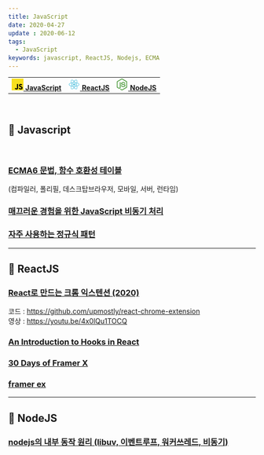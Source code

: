 ```yaml
---
title: JavaScript
date: 2020-04-27
update : 2020-06-12
tags:
  - JavaScript
keywords: javascript, ReactJS, Nodejs, ECMA
---
```


|   |   |   |
|:---:|:---:|:---:|  
|**[![](./image/js.png) JavaScript](./#-javascript)**|**[![](./image/react.png) ReactJS](./#-reactjs)**|**[![](./image/node.png) NodeJS](./#-nodejs)**|

<br/>

## 📄 Javascript

<br/>

### [ECMA6 문법, 함수 호환성 테이블](http://kangax.github.io/compat-table/es6/) 
(컴파일러, 폴리필, 데스크탑브라우저, 모바일, 서버, 런타임)

### [매끄러운 경험을 위한 JavaScript 비동기 처리](https://engineering.linecorp.com/ko/blog/dont-block-the-event-loop/?fbclid=IwAR28giZgGYzTog7SCPbVJwyrg2lxopHFLOCKRH-mM846MeWStxgJHrwQ9rg)  

### [자주 사용하는 정규식 패턴](https://uznam8x.tistory.com/entry/%EC%9E%90%EC%A3%BC-%EC%82%AC%EC%9A%A9%ED%95%98%EB%8A%94-%EC%A0%95%EA%B7%9C%EC%8B%9D-%ED%8C%A8%ED%84%B4?fbclid=IwAR2OWLqj_j5-z9P-nLAV-TqWQ9nTmr3YSN_HmlFPu2hh9hLDestLyxZpuHg)

<hr>

## 📄 ReactJS

### [React로 만드는 크롬 익스텐션 (2020)](https://github.com/upmostly/react-chrome-extension)
코드 : https://github.com/upmostly/react-chrome-extension  
영상 : https://youtu.be/4x0lQu1TOCQ

### [An Introduction to Hooks in React](https://www.newline.co/fullstack-react/articles/an-introduction-to-hooks-in-react/)

### [30 Days of Framer X](https://hermy0211.github.io/framer30/)

### [framer ex](https://framer.cloud/CGisN/)



<hr>

## 📄 NodeJS

### [nodejs의 내부 동작 원리 (libuv, 이벤트루프, 워커쓰레드, 비동기)](https://sjh836.tistory.com/149)

